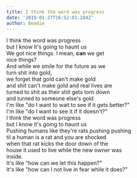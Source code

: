 ```yaml
---
title: I think the word was progress
date: '2019-01-27T16:52:03.284Z'
author: Beadie
---
```


I think the word was progress\
but I know it's going to haunt us\
We got nice things. I mean, __can__ we get\
nice things?\
And while we smile for the future as we\
turn shit into gold,\
we forget that gold can't make gold\
and shit can't make gold and real lives are\
turned to shit as their shit gets torn down\
and turned to someone else's gold\
I'm like "do I want to wait to see if it gets better?"\
I'm like "do I want to see it if it doesn't?"\
I think the word was progress\
but I know it's going to haunt us\
Pushing humans like they're rats pushing pushing\
til a human is a rat and you are shocked\
when that rat kicks the door down of the\
house it used to live while the new owner was\
inside.\
It's like "how can we let this happen?"\
It's like "how can I not live in fear while it does?"
